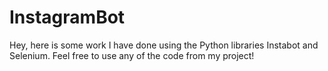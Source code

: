 # InstagramBot
Hey, here is some work I have done using the Python libraries Instabot and Selenium. Feel free to use any of the code from my project!
